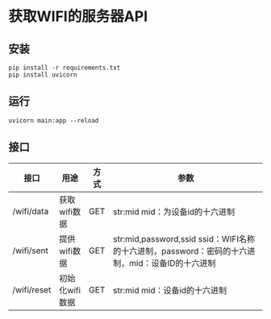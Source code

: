 # 获取WIFI的服务器API

## 安装
```
pip install -r requirements.txt
pip install uvicorn
```
## 运行
```
uvicorn main:app --reload
```

## 接口

| 接口     | 用途     | 方式     | 参数     |
| -------- | -------- | -------- |-------- |
| /wifi/data | 获取wifi数据 | GET | str:mid mid：为设备id的十六进制 |
| /wifi/sent | 提供wifi数据 | GET | str:mid,password,ssid ssid：WIFI名称的十六进制，password：密码的十六进制，mid：设备ID的十六进制 |
| /wifi/reset | 初始化wifi数据 | GET | str:mid mid：设备id的十六进制 |
